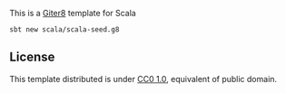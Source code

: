 This is a [Giter8][g8] template for Scala

```
sbt new scala/scala-seed.g8
```

License
-------
This template distributed is under [CC0 1.0](https://creativecommons.org/publicdomain/zero/1.0/),
equivalent of public domain.

[g8]: http://www.foundweekends.org/giter8/
